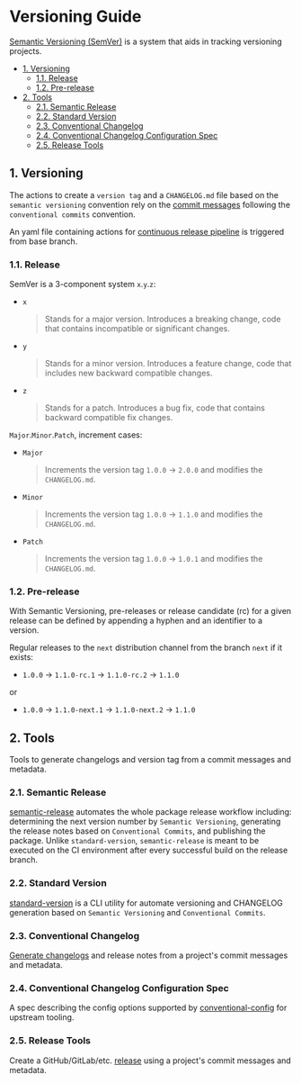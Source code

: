 # Versioning Guide

[Semantic Versioning (SemVer)](../convention/semantic-versioning.md) is a system that aids in tracking versioning projects.

- [1. Versioning](#1-versioning)
  - [1.1. Release](#11-release)
  - [1.2. Pre-release](#12-pre-release)
- [2. Tools](#2-tools)
  - [2.1. Semantic Release](#21-semantic-release)
  - [2.2. Standard Version](#22-standard-version)
  - [2.3. Conventional Changelog](#23-conventional-changelog)
  - [2.4. Conventional Changelog Configuration Spec](#24-conventional-changelog-configuration-spec)
  - [2.5. Release Tools](#25-release-tools)

## 1. Versioning

The actions to create a `version tag` and a `CHANGELOG.md` file based on the `semantic versioning` convention rely on the [commit messages](../guideline/commit-message-guide.md) following the `conventional commits` convention.

An yaml file containing actions for [continuous release pipeline](../about/continuous-pipelines.md#6-continuous-release) is triggered from base branch.

### 1.1. Release

SemVer is a 3-component system `x`.`y`.`z`:

- `x`
  > Stands for a major version. Introduces a breaking change, code that contains incompatible or significant changes.

- `y`
  > Stands for a minor version. Introduces a feature change, code that includes new backward compatible changes.

- `z`
  > Stands for a patch. Introduces a bug fix, code that contains backward compatible fix changes.

`Major`.`Minor`.`Patch`, increment cases:

- `Major`
  > Increments the version tag `1.0.0` -> `2.0.0` and modifies the `CHANGELOG.md`.

- `Minor`
  > Increments the version tag `1.0.0` -> `1.1.0` and modifies the `CHANGELOG.md`.

- `Patch`
  > Increments the version tag `1.0.0` -> `1.0.1` and modifies the `CHANGELOG.md`.

### 1.2. Pre-release

With Semantic Versioning, pre-releases or release candidate (rc) for a given release can be defined by appending a hyphen and an identifier to a version.

Regular releases to the `next` distribution channel from the branch `next` if it exists:

- `1.0.0` -> `1.1.0-rc.1` -> `1.1.0-rc.2` -> `1.1.0`

or

- `1.0.0` -> `1.1.0-next.1` -> `1.1.0-next.2` -> `1.1.0`

## 2. Tools

Tools to generate changelogs and version tag from a commit messages and metadata.

### 2.1. Semantic Release

[semantic-release](https://sentenz.github.io/backup-service/website/semantic-release.gitbook.io/semantic-release/index.html) automates the whole package release workflow including: determining the next version number by `Semantic Versioning`, generating the release notes based on `Conventional Commits`, and publishing the package. Unlike `standard-version`,  `semantic-release` is meant to be executed on the CI environment after every successful build on the release branch.

### 2.2. Standard Version

[standard-version](https://github.com/conventional-changelog/standard-version) is a CLI utility for automate versioning and CHANGELOG generation based on `Semantic Versioning` and `Conventional Commits`.

### 2.3. Conventional Changelog

[Generate changelogs](https://github.com/conventional-changelog/conventional-changelog) and release notes from a project's commit messages and metadata.

### 2.4. Conventional Changelog Configuration Spec

A spec describing the config options supported by [conventional-config](https://github.com/conventional-changelog/conventional-changelog-config-spec) for upstream tooling.

### 2.5. Release Tools

Create a GitHub/GitLab/etc. [release](https://github.com/conventional-changelog/releaser-tools) using a project's commit messages and metadata.
